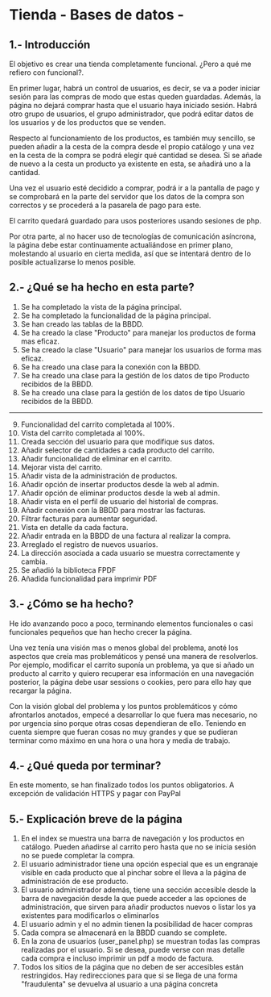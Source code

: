 # Tienda - Bases de datos -
## 1.- Introducción
El objetivo es crear una tienda completamente funcional. ¿Pero a qué me refiero con funcional?. 

En primer lugar, habrá un control de usuarios, es decir, se va a poder iniciar sesión para las compras de modo que estas queden guardadas. Además, la página no dejará comprar hasta que el usuario haya iniciado sesión. Habrá otro grupo de usuarios, el grupo administrador, que podrá editar datos de los usuarios y de los productos que se venden.

Respecto al funcionamiento de los productos, es también muy sencillo, se pueden añadir a la cesta de la compra desde el propio catálogo y una vez en la cesta de la compra se podrá elegir qué cantidad se desea. Si se añade de nuevo a la cesta un producto ya existente en esta, se añadirá uno a la cantidad.

Una vez el usuario esté decidido a comprar, podrá ir a la pantalla de pago y se comprobará en la parte del servidor que los datos de la compra son correctos y se procederá a la pasarela de pago para este. 

El carrito quedará guardado para usos posteriores usando sesiones de php. 

Por otra parte, al no hacer uso de tecnologías de comunicación asíncrona, la página debe estar continuamente actualiándose en primer plano, molestando al usuario en cierta medida, así que se intentará dentro de lo posible actualizarse lo menos posible. 


## 2.- ¿Qué se ha hecho en esta parte?
1. Se ha completado la vista de la página principal.
2. Se ha completado la funcionalidad de la página principal. 
3. Se han creado las tablas de la BBDD.
4. Se ha creado la clase "Producto" para manejar los productos de forma mas eficaz.
5. Se ha creado la clase "Usuario" para manejar los usuarios de forma mas eficaz.
6. Se ha creado una clase para la conexión con la BBDD.
7. Se ha creado una clase para la gestión de los datos de tipo Producto recibidos de la BBDD.
8. Se ha creado una clase para la gestión de los datos de tipo Usuario recibidos de la BBDD.
----------
9. Funcionalidad del carrito completada al 100%.
10. Vista del carrito completada al 100%.
11. Creada sección del usuario para que modifique sus datos.
12. Añadir selector de cantidades a cada producto del carrito.
13. Añadir funcionalidad de eliminar en el carrito.
14. Mejorar vista del carrito.
15. Añadir vista de la administración de productos.
16. Añadir opción de insertar productos desde la web al admin.
17. Añadir opción de eliminar productos desde la web al admin.
18. Añadir vista en el perfil de usuario del historial de compras.
19. Añadir conexión con la BBDD para mostrar las facturas.
20. Filtrar facturas para aumentar seguridad.
21. Vista en detalle da cada factura.
22. Añadir entrada en la BBDD de una factura al realizar la compra.
23. Arreglado el registro de nuevos usuarios.
24. La dirección asociada a cada usuario se muestra correctamente y cambia.
25. Se añadió la biblioteca FPDF
26. Añadida funcionalidad para imprimir PDF


## 3.- ¿Cómo se ha hecho?
He ido avanzando poco a poco, terminando elementos funcionales o casi funcionales pequeños que han hecho crecer la página. 

Una vez tenía una visión mas o menos global del problema, anoté los aspectos que creía mas problemáticos y pensé una manera de resolverlos. Por ejemplo, modificar el carrito suponía un problema, ya que si añado un producto al carrito y quiero recuperar esa información en una navegación posterior, la página debe usar sessions o cookies, pero para ello hay que recargar la página.

Con la visión global del problema y los puntos problemáticos y cómo afrontarlos anotados, empecé a desarrollar lo que fuera mas necesario, no por urgencia sino porque otras cosas dependieran de ello. Teniendo en cuenta siempre que fueran cosas no muy grandes y que se pudieran terminar como máximo en una hora o una hora y media de trabajo.


## 4.- ¿Qué queda por terminar?
En este momento, se han finalizado todos los puntos obligatorios. A excepción de validación HTTPS y pagar con PayPal


## 5.- Explicación breve de la página

1. En el index se muestra una barra de navegación y los productos en catálogo. Pueden añadirse al carrito pero hasta que no se inicia sesión no se puede completar la compra.
2. El usuario administrador tiene una opción especial que es un engranaje visible en cada producto que al pinchar sobre el lleva a la página de administración de ese producto.
3. El usuario administrador además, tiene una sección accesible desde la barra de navegación desde la que puede acceder a las opciones de administración, que sirven para añadir productos nuevos o listar los ya existentes para modificarlos o eliminarlos
4. El usuario admin y el no admin tienen la posibilidad de hacer compras
5. Cada compra se almacenará en la BBDD cuando se complete.
6. En la zona de usuarios (user_panel.php) se muestran todas las compras realizadas por el usuario. Si se desea, puede verse con mas detalle cada compra e incluso imprimir un pdf a modo de factura.
7. Todos los sitios de la página que no deben de ser accesibles están restringidos. Hay redirecciones para que si se llega de una forma "fraudulenta" se devuelva al usuario a una página concreta


